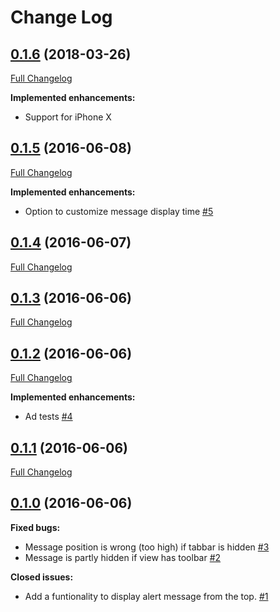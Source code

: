 # Change Log

## [0.1.6](https://github.com/xjki/HMAMessageViewManager/tree/0.1.6) (2018-03-26)
[Full Changelog](https://github.com/xjki/HMAMessageViewManager/compare/0.1.5...0.1.6)

**Implemented enhancements:**

- Support for iPhone X

## [0.1.5](https://github.com/xjki/HMAMessageViewManager/tree/0.1.5) (2016-06-08)
[Full Changelog](https://github.com/xjki/HMAMessageViewManager/compare/0.1.4...0.1.5)

**Implemented enhancements:**

- Option to customize message display time [\#5](https://github.com/xjki/HMAMessageViewManager/issues/5)

## [0.1.4](https://github.com/xjki/HMAMessageViewManager/tree/0.1.4) (2016-06-07)
[Full Changelog](https://github.com/xjki/HMAMessageViewManager/compare/0.1.3...0.1.4)

## [0.1.3](https://github.com/xjki/HMAMessageViewManager/tree/0.1.3) (2016-06-06)
[Full Changelog](https://github.com/xjki/HMAMessageViewManager/compare/0.1.2...0.1.3)

## [0.1.2](https://github.com/xjki/HMAMessageViewManager/tree/0.1.2) (2016-06-06)
[Full Changelog](https://github.com/xjki/HMAMessageViewManager/compare/0.1.1...0.1.2)

**Implemented enhancements:**

- Ad tests [\#4](https://github.com/xjki/HMAMessageViewManager/issues/4)

## [0.1.1](https://github.com/xjki/HMAMessageViewManager/tree/0.1.1) (2016-06-06)
[Full Changelog](https://github.com/xjki/HMAMessageViewManager/compare/0.1.0...0.1.1)

## [0.1.0](https://github.com/xjki/HMAMessageViewManager/tree/0.1.0) (2016-06-06)
**Fixed bugs:**

- Message position is wrong \(too high\) if tabbar is hidden [\#3](https://github.com/xjki/HMAMessageViewManager/issues/3)
- Message is partly hidden if view has toolbar [\#2](https://github.com/xjki/HMAMessageViewManager/issues/2)

**Closed issues:**

- Add a funtionality to display alert message from the top. [\#1](https://github.com/xjki/HMAMessageViewManager/issues/1)

